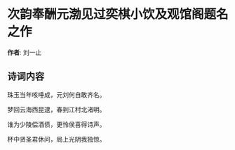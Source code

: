 # 次韵奉酬元渤见过奕棋小饮及观馆阁题名之作

**作者**: 刘一止

## 诗词内容

珠玉当年咳唾成，元刘何自敢齐名。

梦回云海西昆逮，春到江村北渚明。

谁为少陵偿酒债，更怜侯喜得诗声。

杯中贤圣君休问，局上光阴我独惊。

